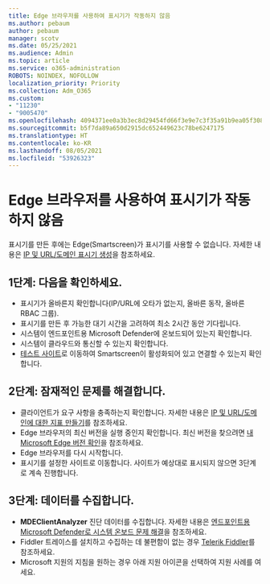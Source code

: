 ```yaml
---
title: Edge 브라우저를 사용하여 표시기가 작동하지 않음
ms.author: pebaum
author: pebaum
manager: scotv
ms.date: 05/25/2021
ms.audience: Admin
ms.topic: article
ms.service: o365-administration
ROBOTS: NOINDEX, NOFOLLOW
localization_priority: Priority
ms.collection: Adm_O365
ms.custom:
- "11230"
- "9005470"
ms.openlocfilehash: 4094371ee0a3b3ec8d29454fd66f3e9e7c3f35a91b9ea05f308325bc447ce11c
ms.sourcegitcommit: b5f7da89a650d2915dc652449623c78be6247175
ms.translationtype: HT
ms.contentlocale: ko-KR
ms.lasthandoff: 08/05/2021
ms.locfileid: "53926323"
---
```

# <a name="indicators-dont-work-using-edge-browser"></a>Edge 브라우저를 사용하여 표시기가 작동하지 않음

표시기를 만든 후에는 Edge(Smartscreen)가 표시기를 사용할 수 없습니다. 자세한 내용은 [IP 및 URL/도메인 표시기 생성](/microsoft-365/security/defender-endpoint/indicator-ip-domain)을 참조하세요.

## <a name="step-1-ensure-the-following"></a>1단계: 다음을 확인하세요.

- 표시기가 올바른지 확인합니다(IP/URL에 오타가 없는지, 올바른 동작, 올바른 RBAC 그룹).
- 표시기를 만든 후 가능한 대기 시간을 고려하여 최소 2시간 동안 기다립니다.
- 시스템이 엔드포인트용 Microsoft Defender에 온보드되어 있는지 확인합니다.
- 시스템이 클라우드와 통신할 수 있는지 확인합니다.
- [테스트 사이트](https://demo.smartscreen.msft.net)로 이동하여 Smartscreen이 활성화되어 있고 연결할 수 있는지 확인합니다.

## <a name="step-2-troubleshoot-the-potential-issue"></a>2단계: 잠재적인 문제를 해결합니다.

- 클라이언트가 요구 사항을 충족하는지 확인합니다. 자세한 내용은 [IP 및 URL/도메인에 대한 지표 만들기](/microsoft-365/security/defender-endpoint/indicator-ip-domain)를 참조하세요.
- Edge 브라우저의 최신 버전을 실행 중인지 확인합니다. 최신 버전을 찾으려면 [내 Microsoft Edge 버전 확인](https://support.microsoft.com/microsoft-edge/find-out-which-version-of-microsoft-edge-you-have-c726bee8-c42e-e472-e954-4cf5123497eb)을 참조하세요.
- Edge 브라우저를 다시 시작합니다.
- 표시기를 설정한 사이트로 이동합니다. 사이트가 예상대로 표시되지 않으면 3단계로 계속 진행합니다. 

## <a name="step-3-collect-data"></a>3단계: 데이터를 수집합니다.

- **MDEClientAnalyzer** 진단 데이터를 수집합니다. 자세한 내용은 [엔드포인트용 Microsoft Defender로 시스템 온보드 문제 해결](issues-with-onboarding-machines.md)을 참조하세요.
- Fiddler 트레이스를 설치하고 수집하는 데 불편함이 없는 경우 [Telerik Fiddler](http://www.telerik.com/fiddler)를 참조하세요.
- Microsoft 지원의 지침을 원하는 경우 아래 지원 아이콘을 선택하여 지원 사례를 여세요.
